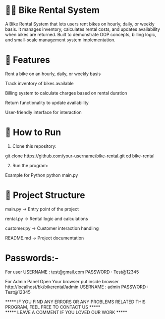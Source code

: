 # 🚴‍♂️ Bike Rental System
A Bike Rental System that lets users rent bikes on hourly, daily, or weekly basis. It manages inventory, calculates rental costs, and updates availability when bikes are returned. Built to demonstrate OOP concepts, billing logic, and small-scale management system implementation.

# 📌 Features

Rent a bike on an hourly, daily, or weekly basis

Track inventory of bikes available

Billing system to calculate charges based on rental duration

Return functionality to update availability

User-friendly interface for interaction

# 🚀 How to Run

1. Clone this repository:

git clone https://github.com/your-username/bike-rental.git
cd bike-rental

2. Run the program:

Example for Python
python main.py

# 📂 Project Structure

main.py → Entry point of the project

rental.py → Rental logic and calculations

customer.py → Customer interaction handling

README.md → Project documentation

# Passwords:-
For user
USERNAME : test@gmail.com
PASSWORD : Test@12345

For Admin Panel
Open Your browser put inside browser  http://localhost/bk/bikerental/admin 
USERNAME : admin
PASSWORD : Test@12345

***** IF YOU FIND ANY ERRORS OR ANY PROBLEMS RELATED THIS PROGRAM, FEEL FREE TO CONTACT US *****  
***** LEAVE A COMMENT IF YOU LOVED OUR WORK *****

